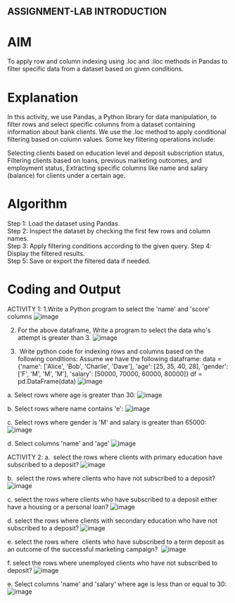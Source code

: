 ## ASSIGNMENT-LAB INTRODUCTION

# AIM
To apply row and column indexing using .loc and .iloc methods in Pandas to filter specific data from a dataset based on given conditions.

# Explanation
In this activity, we use Pandas, a Python library for data manipulation, to filter rows and select specific columns from a dataset containing information about bank clients.
We use the .loc method to apply conditional filtering based on column values. Some key filtering operations include:

 Selecting clients based on education level and deposit subscription status, Filtering clients based on loans, previous marketing outcomes, and employment status, Extracting specific columns like name and salary (balance) for clients under a certain age.


# Algorithm

Step 1: Load the dataset using Pandas.  
Step 2:  Inspect the dataset by checking the first few rows and column names.  
Step 3:  Apply filtering conditions according to the given query. 
Step 4:  Display the filtered results.  
Step 5:  Save or export the filtered data if needed.

# Coding and Output

ACTIVITY 1:
  1.Write a Python program to select the 'name' and 'score' columns 
  ![image](https://github.com/user-attachments/assets/fc599926-d76e-4769-9e08-00d578df83e1)

  2. For the above dataframe, Write a program to select the data who's attempt is greater than 3.
  ![image](https://github.com/user-attachments/assets/b508a601-0cab-4601-a975-9cd463c48413)

  3.  Write python code for indexing rows and columns based on the following conditions:
  Assume we have the following dataframe:
  data = {'name': ['Alice', 'Bob', 'Charlie', 'Dave'],
          'age': [25, 35, 40, 28],
          'gender': ['F', 'M', 'M', 'M'],
          'salary': [50000, 70000, 60000, 80000]}
  df = pd.DataFrame(data)
  ![image](https://github.com/user-attachments/assets/9c356454-e605-4be8-9150-4c256a5b8a68)


  a. Select rows where age is greater than 30:
  ![image](https://github.com/user-attachments/assets/912ff906-ec63-4d87-9531-eca1d42575a5)

  b. Select rows where name contains 'e':
  ![image](https://github.com/user-attachments/assets/4ab6e270-1fc6-4fda-b07a-32ef31fb9f0a)

  c. Select rows where gender is 'M' and salary is greater than 65000:
  ![image](https://github.com/user-attachments/assets/41055eec-d2c8-40b6-80f2-6f18353d48ff)

  d. Select columns 'name' and 'age'
  ![image](https://github.com/user-attachments/assets/5e93100d-225c-41dc-9e77-3905ddd8600e)

ACTIVITY 2:
 a.  select the rows where clients with primary education have subscribed to a deposit?
 ![image](https://github.com/user-attachments/assets/b7177133-3699-4cd3-98b3-80141dbee050)

 b.  select the rows where clients who have not subscribed to a deposit?
 ![image](https://github.com/user-attachments/assets/b695727d-dbcc-4823-89d7-f79df7992376)

 c. select the rows where clients who have subscribed to a deposit either have a housing or a personal loan?
 ![image](https://github.com/user-attachments/assets/1aa85a28-8451-4e29-be18-07bb1286d0ee)
 
 d. select the rows where clients with secondary education who have not subscribed to a deposit?
 ![image](https://github.com/user-attachments/assets/d5de4621-b4a1-4012-8526-085e73134252)

 e. select the rows where  clients who have subscribed to a term deposit as an outcome of the successful marketing campaign? 
 ![image](https://github.com/user-attachments/assets/eca7abec-894a-4617-a44a-e9607f6e884b)

 f. select the rows where unemployed clients who have not subscribed to deposit?
 ![image](https://github.com/user-attachments/assets/932e3083-f5b2-4a79-ac0a-be2a889bbff2)

 e. Select columns 'name' and 'salary' where age is less than or equal to 30:
 ![image](https://github.com/user-attachments/assets/449218b2-59b1-490c-a8eb-ec21831d1f67)






